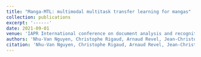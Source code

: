 ```yaml
---
title: "Manga-MTL: multimodal multitask transfer learning for mangas"
collection: publications
excerpt: '------'
date: 2021-09-01
venue: 'IAPR International conference on document analysis and recognition'
authors: 'Nhu-Van Nguyen, Christophe Rigaud, Arnaud Revel, Jean-Christophe Burie'
citation: 'Nhu-Van Nguyen, Christophe Rigaud, Arnaud Revel, Jean-Christophe Burie. Manga-MTL: multimodal multitask transfer learning for mangas. (2021) <i> IAPR International conference on document analysis and recognition</i>. <b>(CORE : rank A)</b>'
---
```

